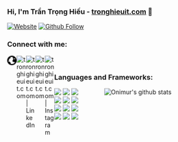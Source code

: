 ### Hi, I'm Trần Trọng Hiếu - [tronghieuit.com][website] 👋

[![Website](https://img.shields.io/website?label=tronghieuit.com&style=for-the-badge&url=https%3A%2F%2Ftronghieuit.com)](https://tronghieuit.com)
[![Github Follow](https://img.shields.io/github/followers/tronghieu60s?label=Follow%20Me&style=for-the-badge)](https://github.com/tronghieu60s)

### Connect with me:

[<img align="left" alt="tronghieuit.com" width="22px" src="https://raw.githubusercontent.com/iconic/open-iconic/master/svg/globe.svg" />][website]
[<img align="left" alt="tronghieuit.com" width="22px" src="https://cdn.jsdelivr.net/npm/simple-icons@3.13.0/icons/minutemailer.svg" />][email]
[<img align="left" alt="tronghieuit.com | LinkedIn" width="22px" src="https://cdn.jsdelivr.net/npm/simple-icons@v3/icons/linkedin.svg" />][linkedin]
[<img align="left" alt="tronghieuit.com" width="22px" src="https://cdn.jsdelivr.net/npm/simple-icons@3.13.0/icons/facebook.svg" />][facebook]
[<img align="left" alt="tronghieuit.com | Instagram" width="22px" src="https://cdn.jsdelivr.net/npm/simple-icons@v3/icons/instagram.svg" />][instagram]

<br />

### Languages and Frameworks:

<p>
  <a href="https://github.com/tronghieu60s">
    <img width="55%" align="right" alt="Onimur's github stats" src="https://github-readme-stats.vercel.app/api?username=tronghieu60s&show_icons=true&hide_border=true" />
  </a>
  <code><img width="10%" src="https://www.vectorlogo.zone/logos/w3_html5/w3_html5-ar21.svg"></code>
  <code><img width="10%" src="https://www.vectorlogo.zone/logos/netlifyapp_watercss/netlifyapp_watercss-ar21.svg"></code>
  <code><img width="10%" src="https://www.vectorlogo.zone/logos/javascript/javascript-ar21.svg"></code>
  <br />
  <code><img width="10%" src="https://www.vectorlogo.zone/logos/nodejs/nodejs-ar21.svg"></code>
  <code><img width="10%" src="https://www.vectorlogo.zone/logos/mongodb/mongodb-ar21.svg"></code>
  <code><img width="10%" src="https://www.vectorlogo.zone/logos/firebase/firebase-ar21.svg"></code>
  <br />
  <code><img width="10%" src="https://www.vectorlogo.zone/logos/reactjs/reactjs-ar21.svg"></code>
  <code><img width="10%" src="https://www.vectorlogo.zone/logos/electronjs/electronjs-ar21.svg"></code>
  <code><img width="10%" src="https://www.vectorlogo.zone/logos/socketio/socketio-ar21.svg"></code> 
  <br />
  <code><img width="10%" src="https://www.vectorlogo.zone/logos/git-scm/git-scm-ar21.svg"></code>
  <code><img width="10%" src="https://www.vectorlogo.zone/logos/npmjs/npmjs-ar21.svg"></code>
  <code><img width="10%" src="https://www.vectorlogo.zone/logos/yarnpkg/yarnpkg-ar21.svg"></code>
</p>

[website]: https://tronghieuit.com
[facebook]: https://fb.me/tronghieu60s
[email]: mailto:tronghieu60s@gmail.com
[instagram]: https://www.instagram.com/tronghieu60s/
[linkedin]: https://www.linkedin.com/in/tronghieu60s/
